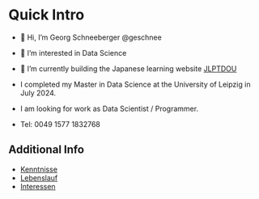 # Quick Intro

- 👋 Hi, I’m Georg Schneeberger @geschnee
- 👀 I’m interested in Data Science
- 🌱 I’m currently building the Japanese learning website [JLPTDOU](https://jlptdou.com/)
- I completed my Master in Data Science at the University of Leipzig in July 2024.
- I am looking for work as Data Scientist / Programmer.

- Tel: 0049 1577 1832768


## Additional Info
* [Kenntnisse](./kenntnisse.md)
* [Lebenslauf](./lebenslauf.md)
* [Interessen](./interessen.md)

